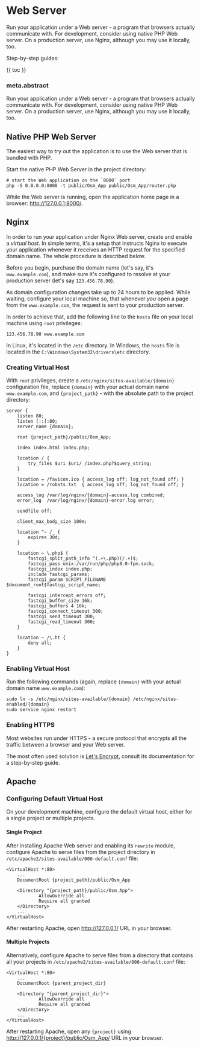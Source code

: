 # Web Server

Run your application under a Web server - a program that browsers actually communicate with. For development, consider using native PHP Web server. On a production server, use Nginx, although you may use it locally, too. 

Step-by-step guides:

{{ toc }}

### meta.abstract

Run your application under a Web server - a program that browsers actually communicate with. For development, consider using native PHP Web server. On a production server, use Nginx, although you may use it locally, too.

## Native PHP Web Server

The easiest way to try out the application is to use the Web server that is bundled with PHP.

Start the native PHP Web Server in the project directory:
    
    # start the Web application on the `8000` port
    php -S 0.0.0.0:8000 -t public/Osm_App public/Osm_App/router.php
    
While the Web server is running, open the application home page in a browser: <http://127.0.0.1:8000/>.

## Nginx

In order to run your application under Nginx Web server, create and enable a *virtual host*. In simple terms, it's a setup that instructs Nginx to execute your application whenever it receives an HTTP request for the specified domain name. The whole procedure is described below.

Before you begin, purchase the domain name (let's say, it's `www.example.com`), and make sure it's configured to resolve at your production server (let's say `123.456.78.90`). 

As domain configuration changes take up to 24 hours to be applied. While waiting, configure your local machine so, that whenever *you* open a page from the `www.example.com`, the request is sent to your production server. 

In order to achieve that, add the following line to the `hosts` file on your local machine using `root` privileges:

    123.456.78.90 www.example.com
    
In Linux, it's located in the `/etc` directory. In Windows, the `hosts` file is located in the `C:\Windows\System32\drivers\etc` directory.  

### Creating Virtual Host

With `root` privileges, create a `/etc/nginx/sites-available/{domain}` configuration file, replace `{domain}` with your actual domain name `www.example.com`, and `{project_path}` - with the absolute path to the project directory:

    server {
        listen 80;
        listen [::]:80;
        server_name {domain};
        
        root {project_path}/public/Osm_App;
        
        index index.html index.php;
        
        location / {
            try_files $uri $uri/ /index.php?$query_string;
        }
        
        location = /favicon.ico { access_log off; log_not_found off; }
        location = /robots.txt  { access_log off; log_not_found off; }
        
        access_log /var/log/nginx/{domain}-access.log combined;
        error_log  /var/log/nginx/{domain}-error.log error;
        
        sendfile off;
        
        client_max_body_size 100m;
        
        location ^~ /_ {
            expires 30d;
        }
        
        location ~ \.php$ {
            fastcgi_split_path_info ^(.+\.php)(/.+)$;
            fastcgi_pass unix:/var/run/php/php8.0-fpm.sock;
            fastcgi_index index.php;
            include fastcgi_params;
            fastcgi_param SCRIPT_FILENAME $document_root$fastcgi_script_name;
        
            fastcgi_intercept_errors off;
            fastcgi_buffer_size 16k;
            fastcgi_buffers 4 16k;
            fastcgi_connect_timeout 300;
            fastcgi_send_timeout 300;
            fastcgi_read_timeout 300;
        }
        
        location ~ /\.ht {
            deny all;
        }
    }

### Enabling Virtual Host

Run the following commands (again, replace `{domain}` with your actual domain name `www.example.com`):

    sudo ln -s /etc/nginx/sites-available/{domain} /etc/nginx/sites-enabled/{domain}
    sudo service nginx restart
    
### Enabling HTTPS

Most websites run under HTTPS - a secure protocol that encrypts all the traffic between a browser and your Web server. 

The most often used solution is [Let's Encrypt](https://letsencrypt.org/), consult its documentation for a step-by-step guide.

## Apache

### Configuring Default Virtual Host

On your development machine, configure the default virtual host, either for a single project or multiple projects.

#### Single Project

After installing Apache Web server and enabling its `rewrite` module, configure Apache to serve files from the project directory in `/etc/apache2/sites-available/000-default.conf` file:

    <VirtualHost *:80>
        ...
        DocumentRoot {project_path}/public/Osm_App

        <Directory "{project_path}/public/Osm_App">
                AllowOverride all
                Require all granted
        </Directory>
        ...
    </VirtualHost>

After restarting Apache, open <http://127.0.0.1/> URL in your browser.  

#### Multiple Projects

Alternatively, configure Apache to serve files from a directory that contains all your projects in `/etc/apache2/sites-available/000-default.conf` file:  

    <VirtualHost *:80>
        ...
        DocumentRoot {parent_project_dir}

        <Directory "{parent_project_dir}">
                AllowOverride all
                Require all granted
        </Directory>
        ...
    </VirtualHost>

After restarting Apache, open any `{project}` using <http://127.0.0.1/{project}/public/Osm_App/> URL in your browser.